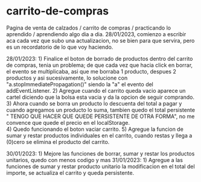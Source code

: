 # carrito-de-compras
Pagina de venta de calzados / carrito de compras / practicando lo aprendido / aprendiendo algo dia a dia.
28/01/2023, comienzo a escribir aca cada vez que subo una actualizacion, no se bien para que servira, pero es un recordatorio de lo que voy haciendo.

28/01/2023: 1) Finalice el boton de borrado de productos dentro del carrito de compras, tenia un problema; de que cada vez que hacia click en borrar,
               el evento se multiplicaba, asi que me borraba 1 producto, despues 2 productos y asi sucesivamente, lo solucione con  "a.stopImmediatePropagation()"
               siendo la "a" el evento del addEventListener.
            2) Agregue cuando el carrito queda vacio aparece un cartel diciendo que la bolsa esta vacia y da la opcion de seguir comprando.
            3) Ahora cuando se borra un producto lo descuenta del total a pagar y cuando agregamos un producto lo suma, tambien quedo el total persistente " TENGO QUE
               HACER QUE QUEDE PERSISTENTE DE OTRA FORMA", no me convence que quede el precio en el localStorage.         
            4) Quedo funcionando el boton vaciar carrito.
            5) Agregue la funcion de sumar y restar productos individuales en el carrito, cuando restas y llega a (0)cero se elimina el producto del carrito.
            
30/01/2023: 1) Mejore las funciones de borrar, sumar y restar los productos unitarios, quedo con menos codigo y mas 
31/01/2023: 1) Agregue a las funciones de sumar y restar producto unitario la modificacion en el total del importe, se actualiza el carrito y queda persistente.
